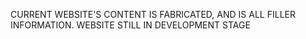 CURRENT WEBSITE'S CONTENT IS FABRICATED, AND IS ALL FILLER INFORMATION. WEBSITE STILL IN DEVELOPMENT STAGE

